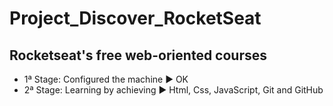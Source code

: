 # Project_Discover_RocketSeat

## Rocketseat's free web-oriented courses

- 1ª Stage: Configured the machine ▶ OK
- 2ª Stage: Learning by achieving ▶ Html, Css, JavaScript, Git and GitHub


